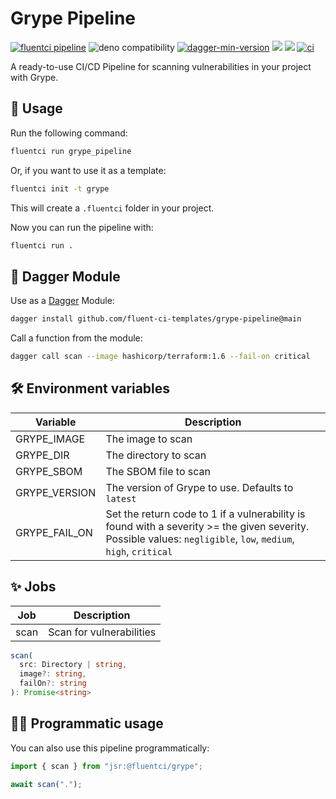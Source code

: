 # Grype Pipeline

[![fluentci pipeline](https://shield.fluentci.io/x/grype_pipeline)](https://pkg.fluentci.io/grype_pipeline)
![deno compatibility](https://shield.deno.dev/deno/^1.41)
[![dagger-min-version](https://shield.fluentci.io/dagger/v0.11.7)](https://dagger.io)
[![](https://jsr.io/badges/@fluentci/grype)](https://jsr.io/@fluentci/grype)
[![](https://img.shields.io/codecov/c/gh/fluent-ci-templates/grype-pipeline)](https://codecov.io/gh/fluent-ci-templates/grype-pipeline)
[![ci](https://github.com/fluent-ci-templates/grype-pipeline/actions/workflows/ci.yml/badge.svg)](https://github.com/fluent-ci-templates/grype-pipeline/actions/workflows/ci.yml)

A ready-to-use CI/CD Pipeline for scanning vulnerabilities in your project with Grype.

## 🚀 Usage

Run the following command:

```bash
fluentci run grype_pipeline
```

Or, if you want to use it as a template:

```bash
fluentci init -t grype
```

This will create a `.fluentci` folder in your project.

Now you can run the pipeline with:

```bash
fluentci run .
```

## 🧩 Dagger Module

Use as a [Dagger](https://dagger.io) Module:

```bash
dagger install github.com/fluent-ci-templates/grype-pipeline@main
```

Call a function from the module:

```bash
dagger call scan --image hashicorp/terraform:1.6 --fail-on critical
```

## 🛠️ Environment variables

| Variable                | Description                                       |
| ----------------------- | ------------------------------------------------- |
| GRYPE_IMAGE             | The image to scan                                 |
| GRYPE_DIR               | The directory to scan                              |
| GRYPE_SBOM              | The SBOM file to scan                              |
| GRYPE_VERSION           | The version of Grype to use. Defaults to `latest` |
| GRYPE_FAIL_ON           | Set the return code to 1 if a vulnerability is found with a severity >= the given severity. Possible values: `negligible`, `low`, `medium`, `high`, `critical` |

## ✨ Jobs

| Job      | Description                  |
| -------- | ---------------------------- |
| scan     | Scan for vulnerabilities     |

```typescript
scan(
  src: Directory | string,
  image?: string,
  failOn?: string
): Promise<string>
```

## 👨‍💻 Programmatic usage

You can also use this pipeline programmatically:

```ts
import { scan } from "jsr:@fluentci/grype";

await scan(".");
```
